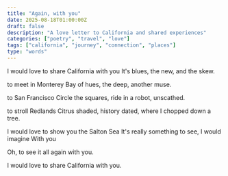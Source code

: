 ```yaml
---
title: "Again, with you"
date: 2025-08-18T01:00:00Z
draft: false
description: "A love letter to California and shared experiences"
categories: ["poetry", "travel", "love"]
tags: ["california", "journey", "connection", "places"]
type: "words"
---
```


I would love to share California 
with you
It's blues, the new, and the skew.

to meet in Monterey
Bay of hues, the deep, another muse.

to San Francisco 
Circle the squares, ride in a robot, unscathed.

to stroll Redlands 
Citrus shaded, history dated, where I chopped down a tree.

I would love to show you the Salton Sea
It's really something to see, I would imagine
With you

Oh, to see it all again
with you.

I would love to share California 
with you.